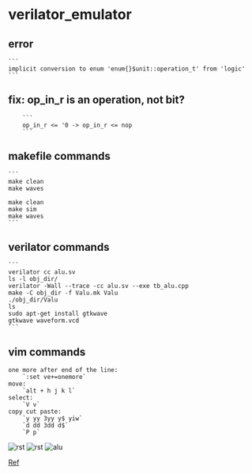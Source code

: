 # verilator_emulator

## error 
    ```
    implicit conversion to enum 'enum{}$unit::operation_t' from 'logic'
    ```
## fix: op_in_r is an operation, not bit?
        ```
        op_in_r <= '0 -> op_in_r <= nop
        ``` 

## makefile commands
    ```
    make clean
    make waves

    make clean
    make sim
    make waves
    ```

## verilator commands
    ```
    verilator cc alu.sv
    ls -l obj_dir/
    verilator -Wall --trace -cc alu.sv --exe tb_alu.cpp
    make -C obj_dir -f Valu.mk Valu
    ./obj_dir/Valu
    ls
    sudo apt-get install gtkwave
    gtkwave waveform.vcd
    ```
## vim commands
    one more after end of the line:
        `:set ve+=onemore`
    move:
        `alt + h j k l`
    select:
        `V v`
    copy cut paste:
        `y yy 3yy y$ yiw`
        `d dd 3dd d$`
        `P p`

![rst](https://github.com/xTech-01/verilator_emulator/blob/main/rand_expected_dut.png)
![rst](https://github.com/xTech-01/verilator_emulator/blob/main/rand_rst.png)
![alu](https://github.com/xTech-01/verilator_emulator/blob/main/alu_2_states.png)

[Ref](https://itsembedded.com/dhd/verilator_1/)
